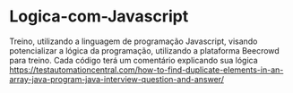 # Logica-com-Javascript
Treino, utilizando a linguagem de programação Javascript, visando potencializar a lógica da programação, utilizando a plataforma Beecrowd para treino. Cada código terá um comentário explicando sua lógica
https://testautomationcentral.com/how-to-find-duplicate-elements-in-an-array-java-program-java-interview-question-and-answer/
